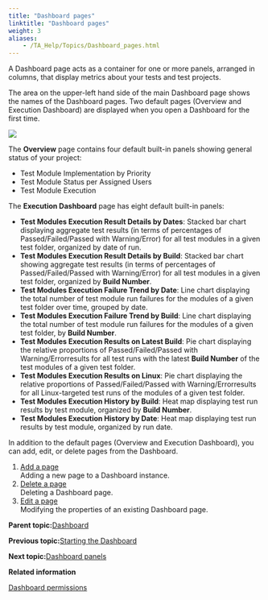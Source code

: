 ```yaml
--- 
title: "Dashboard pages"
linktitle: "Dashboard pages"
weight: 3
aliases: 
    - /TA_Help/Topics/Dashboard_pages.html
---
```


A Dashboard page acts as a container for one or more panels, arranged in columns, that display metrics about your tests and test projects.

The area on the upper-left hand side of the main Dashboard page shows the names of the Dashboard pages. Two default pages \(Overview and Execution Dashboard\) are displayed when you open a Dashboard for the first time.

![](/images//Images/Dashboard_default_pages.png)

The **Overview** page contains four default built-in panels showing general status of your project:

-   Test Module Implementation by Priority
-   Test Module Status per Assigned Users
-   Test Module Execution

The **Execution Dashboard** page has eight default built-in panels:

-   **Test Modules Execution Result Details by Dates**: Stacked bar chart displaying aggregate test results \(in terms of percentages of Passed/Failed/Passed with Warning/Error\) for all test modules in a given test folder, organized by date of run.
-   **Test Modules Execution Result Details by Build**: Stacked bar chart showing aggregate test results \(in terms of percentages of Passed/Failed/Passed with Warning/Error\) for all test modules in a given test folder, organized by **Build Number**.
-   **Test Modules Execution Failure Trend by Date**: Line chart displaying the total number of test module run failures for the modules of a given test folder over time, grouped by date.
-   **Test Modules Execution Failure Trend by Build**: Line chart displaying the total number of test module run failures for the modules of a given test folder, by **Build Number**.
-   **Test Modules Execution Results on Latest Build**: Pie chart displaying the relative proportions of Passed/Failed/Passed with Warning/Errorresults for all test runs with the latest **Build Number** of the test modules of a given test folder.
-   **Test Modules Execution Results on Linux**: Pie chart displaying the relative proportions of Passed/Failed/Passed with Warning/Errorresults for all Linux-targeted test runs of the modules of a given test folder.
-   **Test Modules Execution History by Build**: Heat map displaying test run results by test module, organized by **Build Number**.
-   **Test Modules Execution History by Date**: Heat map displaying test run results by test module, organized by run date.

In addition to the default pages \(Overview and Execution Dashboard\), you can add, edit, or delete pages from the Dashboard.

1.  [Add a page](/TA_Help/Topics/Dashboard_add_page.html)  
Adding a new page to a Dashboard instance.
2.  [Delete a page](/TA_Help/Topics/Dashboard_delete_page.html)  
Deleting a Dashboard page.
3.  [Edit a page](/TA_Help/Topics/Dashboard_edit_page.html)  
Modifying the properties of an existing Dashboard page.

**Parent topic:**[Dashboard](/TA_Help/Topics/Dashboard.html)

**Previous topic:**[Starting the Dashboard](/TA_Help/Topics/Dashboard_starting.html)

**Next topic:**[Dashboard panels](/TA_Help/Topics/Dashboard_panels.html)

**Related information**  


[Dashboard permissions](/TA_Help/Topics/Dashboard_authentication_permissions.html)

